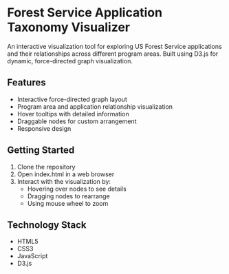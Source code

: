 # Forest Service Application Taxonomy Visualizer

An interactive visualization tool for exploring US Forest Service applications and their relationships across different program areas. Built using D3.js for dynamic, force-directed graph visualization.

## Features
- Interactive force-directed graph layout
- Program area and application relationship visualization
- Hover tooltips with detailed information
- Draggable nodes for custom arrangement
- Responsive design

## Getting Started
1. Clone the repository
2. Open index.html in a web browser
3. Interact with the visualization by:
   - Hovering over nodes to see details
   - Dragging nodes to rearrange
   - Using mouse wheel to zoom

## Technology Stack
- HTML5
- CSS3
- JavaScript
- D3.js
